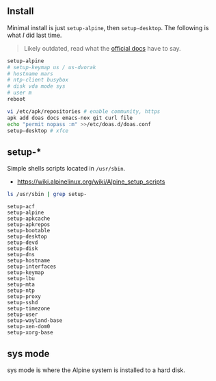 ## Install

Minimal install is just `setup-alpine`, then `setup-desktop`. The
following is what _I_ did last time.

> Likely outdated, read what the [official
  docs](https://alpinelinux.org/) have to say.

```sh
setup-alpine
# setup-keymap us / us-dvorak
# hostname mars
# ntp-client busybox
# disk vda mode sys
# user m
reboot

vi /etc/apk/repositories # enable community, https
apk add doas docs emacs-nox git curl file
echo "permit nopass :m" >>/etc/doas.d/doas.conf
setup-desktop # xfce
```

## setup-*

Simple shells scripts located in `/usr/sbin`.

* https://wiki.alpinelinux.org/wiki/Alpine_setup_scripts


```bash
ls /usr/sbin | grep setup-
```

    setup-acf
    setup-alpine
    setup-apkcache
    setup-apkrepos
    setup-bootable
    setup-desktop
    setup-devd
    setup-disk
    setup-dns
    setup-hostname
    setup-interfaces
    setup-keymap
    setup-lbu
    setup-mta
    setup-ntp
    setup-proxy
    setup-sshd
    setup-timezone
    setup-user
    setup-wayland-base
    setup-xen-dom0
    setup-xorg-base


## sys mode

sys mode is where the Alpine system is installed to a hard disk.
